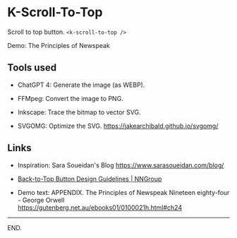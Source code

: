 # K-Scroll-To-Top

Scroll to top button. `<k-scroll-to-top />`

Demo: The Principles of Newspeak


## Tools used

- ChatGPT 4: Generate the image (as WEBP).

- FFMpeg: Convert the image to PNG.

- Inkscape: Trace the bitmap to vector SVG.

- SVGOMG: Optimize the SVG.
https://jakearchibald.github.io/svgomg/


## Links

- Inspiration:
Sara Soueidan's Blog
https://www.sarasoueidan.com/blog/

- [Back-to-Top Button Design Guidelines | NNGroup](https://www.nngroup.com/articles/back-to-top/)

- Demo text:
APPENDIX. The Principles of Newspeak
Nineteen eighty-four - George Orwell
https://gutenberg.net.au/ebooks01/0100021h.html#ch24

---

END.
